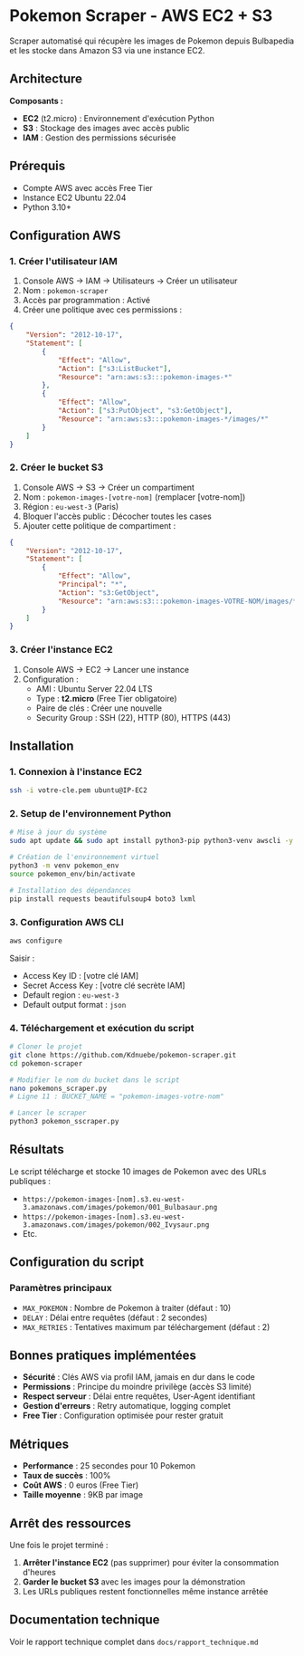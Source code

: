 # Pokemon Scraper - AWS EC2 + S3

Scraper automatisé qui récupère les images de Pokemon depuis Bulbapedia et les stocke dans Amazon S3 via une instance EC2.

## Architecture

**Composants :**
- **EC2** (t2.micro) : Environnement d'exécution Python
- **S3** : Stockage des images avec accès public  
- **IAM** : Gestion des permissions sécurisée

## Prérequis

- Compte AWS avec accès Free Tier
- Instance EC2 Ubuntu 22.04
- Python 3.10+

## Configuration AWS

### 1. Créer l'utilisateur IAM

1. Console AWS → IAM → Utilisateurs → Créer un utilisateur
2. Nom : `pokemon-scraper`
3. Accès par programmation : Activé
4. Créer une politique avec ces permissions :

```json
{
    "Version": "2012-10-17",
    "Statement": [
        {
            "Effect": "Allow",
            "Action": ["s3:ListBucket"],
            "Resource": "arn:aws:s3:::pokemon-images-*"
        },
        {
            "Effect": "Allow",
            "Action": ["s3:PutObject", "s3:GetObject"],
            "Resource": "arn:aws:s3:::pokemon-images-*/images/*"
        }
    ]
}
```

### 2. Créer le bucket S3

1. Console AWS → S3 → Créer un compartiment
2. Nom : `pokemon-images-[votre-nom]` (remplacer [votre-nom])
3. Région : `eu-west-3` (Paris)
4. Bloquer l'accès public : Décocher toutes les cases
5. Ajouter cette politique de compartiment :

```json
{
    "Version": "2012-10-17",
    "Statement": [
        {
            "Effect": "Allow",
            "Principal": "*",
            "Action": "s3:GetObject",
            "Resource": "arn:aws:s3:::pokemon-images-VOTRE-NOM/images/*"
        }
    ]
}
```

### 3. Créer l'instance EC2

1. Console AWS → EC2 → Lancer une instance
2. Configuration :
   - AMI : Ubuntu Server 22.04 LTS
   - Type : **t2.micro** (Free Tier obligatoire)
   - Paire de clés : Créer une nouvelle
   - Security Group : SSH (22), HTTP (80), HTTPS (443)

## Installation

### 1. Connexion à l'instance EC2

```bash
ssh -i votre-cle.pem ubuntu@IP-EC2
```

### 2. Setup de l'environnement Python

```bash
# Mise à jour du système
sudo apt update && sudo apt install python3-pip python3-venv awscli -y

# Création de l'environnement virtuel
python3 -m venv pokemon_env
source pokemon_env/bin/activate

# Installation des dépendances
pip install requests beautifulsoup4 boto3 lxml
```

### 3. Configuration AWS CLI

```bash
aws configure
```

Saisir :
- Access Key ID : [votre clé IAM]
- Secret Access Key : [votre clé secrète IAM]
- Default region : `eu-west-3`
- Default output format : `json`

### 4. Téléchargement et exécution du script

```bash
# Cloner le projet
git clone https://github.com/Kdnuebe/pokemon-scraper.git
cd pokemon-scraper

# Modifier le nom du bucket dans le script
nano pokemons_scraper.py
# Ligne 11 : BUCKET_NAME = "pokemon-images-votre-nom"

# Lancer le scraper
python3 pokemon_sscraper.py
```

## Résultats

Le script télécharge et stocke 10 images de Pokemon avec des URLs publiques :
- `https://pokemon-images-[nom].s3.eu-west-3.amazonaws.com/images/pokemon/001_Bulbasaur.png`
- `https://pokemon-images-[nom].s3.eu-west-3.amazonaws.com/images/pokemon/002_Ivysaur.png`
- Etc.

## Configuration du script

### Paramètres principaux
- `MAX_POKEMON` : Nombre de Pokemon à traiter (défaut : 10)
- `DELAY` : Délai entre requêtes (défaut : 2 secondes)
- `MAX_RETRIES` : Tentatives maximum par téléchargement (défaut : 2)

## Bonnes pratiques implémentées

- **Sécurité** : Clés AWS via profil IAM, jamais en dur dans le code
- **Permissions** : Principe du moindre privilège (accès S3 limité)
- **Respect serveur** : Délai entre requêtes, User-Agent identifiant
- **Gestion d'erreurs** : Retry automatique, logging complet
- **Free Tier** : Configuration optimisée pour rester gratuit

## Métriques

- **Performance** : 25 secondes pour 10 Pokemon
- **Taux de succès** : 100%
- **Coût AWS** : 0 euros (Free Tier)
- **Taille moyenne** : 9KB par image

## Arrêt des ressources

Une fois le projet terminé :

1. **Arrêter l'instance EC2** (pas supprimer) pour éviter la consommation d'heures
2. **Garder le bucket S3** avec les images pour la démonstration
3. Les URLs publiques restent fonctionnelles même instance arrêtée

## Documentation technique

Voir le rapport technique complet dans `docs/rapport_technique.md`